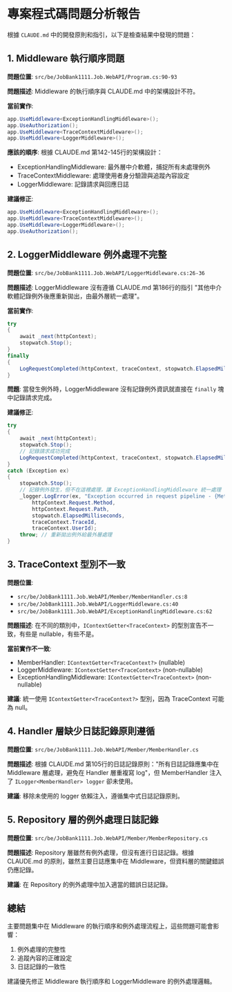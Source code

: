 # 專案程式碼問題分析報告

根據 `CLAUDE.md` 中的開發原則和指引，以下是檢查結果中發現的問題：

## 1. Middleware 執行順序問題

**問題位置**: `src/be/JobBank1111.Job.WebAPI/Program.cs:90-93`

**問題描述**: Middleware 的執行順序與 CLAUDE.md 中的架構設計不符。

**當前實作**:
```csharp
app.UseMiddleware<ExceptionHandlingMiddleware>();
app.UseAuthorization();
app.UseMiddleware<TraceContextMiddleware>();
app.UseMiddleware<LoggerMiddleware>();
```

**應該的順序**:
根據 CLAUDE.md 第142-145行的架構設計：
- ExceptionHandlingMiddleware: 最外層中介軟體，捕捉所有未處理例外
- TraceContextMiddleware: 處理使用者身分驗證與追蹤內容設定
- LoggerMiddleware: 記錄請求與回應日誌

**建議修正**:
```csharp
app.UseMiddleware<ExceptionHandlingMiddleware>();
app.UseMiddleware<TraceContextMiddleware>();
app.UseMiddleware<LoggerMiddleware>();
app.UseAuthorization();
```

## 2. LoggerMiddleware 例外處理不完整

**問題位置**: `src/be/JobBank1111.Job.WebAPI/LoggerMiddleware.cs:26-36`

**問題描述**: LoggerMiddleware 沒有遵循 CLAUDE.md 第186行的指引 "其他中介軟體記錄例外後應重新拋出，由最外層統一處理"。

**當前實作**:
```csharp
try
{
    await _next(httpContext);
    stopwatch.Stop();
}
finally
{
    LogRequestCompleted(httpContext, traceContext, stopwatch.ElapsedMilliseconds);
}
```

**問題**: 當發生例外時，LoggerMiddleware 沒有記錄例外資訊就直接在 `finally` 塊中記錄請求完成。

**建議修正**:
```csharp
try
{
    await _next(httpContext);
    stopwatch.Stop();
    // 記錄請求成功完成
    LogRequestCompleted(httpContext, traceContext, stopwatch.ElapsedMilliseconds);
}
catch (Exception ex)
{
    stopwatch.Stop();
    // 記錄例外發生，但不在這裡處理，讓 ExceptionHandlingMiddleware 統一處理
    _logger.LogError(ex, "Exception occurred in request pipeline - {Method} {Path} | Duration: {Duration}ms | TraceId: {TraceId} | UserId: {UserId}",
        httpContext.Request.Method,
        httpContext.Request.Path,
        stopwatch.ElapsedMilliseconds,
        traceContext.TraceId,
        traceContext.UserId);
    throw; // 重新拋出例外給最外層處理
}
```

## 3. TraceContext 型別不一致

**問題位置**: 
- `src/be/JobBank1111.Job.WebAPI/Member/MemberHandler.cs:8`
- `src/be/JobBank1111.Job.WebAPI/LoggerMiddleware.cs:40`
- `src/be/JobBank1111.Job.WebAPI/ExceptionHandlingMiddleware.cs:62`

**問題描述**: 在不同的類別中，`IContextGetter<TraceContext>` 的型別宣告不一致，有些是 nullable，有些不是。

**當前實作不一致**:
- MemberHandler: `IContextGetter<TraceContext?>` (nullable)
- LoggerMiddleware: `IContextGetter<TraceContext>` (non-nullable)
- ExceptionHandlingMiddleware: `IContextGetter<TraceContext>` (non-nullable)

**建議**: 統一使用 `IContextGetter<TraceContext?>` 型別，因為 TraceContext 可能為 null。

## 4. Handler 層缺少日誌記錄原則遵循

**問題位置**: `src/be/JobBank1111.Job.WebAPI/Member/MemberHandler.cs`

**問題描述**: 根據 CLAUDE.md 第105行的日誌記錄原則："所有日誌記錄應集中在 Middleware 層處理，避免在 Handler 層重複寫 log"，但 MemberHandler 注入了 `ILogger<MemberHandler> logger` 卻未使用。

**建議**: 移除未使用的 logger 依賴注入，遵循集中式日誌記錄原則。

## 5. Repository 層的例外處理日誌記錄

**問題位置**: `src/be/JobBank1111.Job.WebAPI/Member/MemberRepository.cs`

**問題描述**: Repository 層雖然有例外處理，但沒有進行日誌記錄。根據 CLAUDE.md 的原則，雖然主要日誌應集中在 Middleware，但資料層的關鍵錯誤仍應記錄。

**建議**: 在 Repository 的例外處理中加入適當的錯誤日誌記錄。

## 總結

主要問題集中在 Middleware 的執行順序和例外處理流程上，這些問題可能會影響：
1. 例外處理的完整性
2. 追蹤內容的正確設定
3. 日誌記錄的一致性

建議優先修正 Middleware 執行順序和 LoggerMiddleware 的例外處理邏輯。